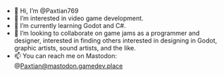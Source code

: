 - 👋 Hi, I’m @Paxtian769
- 👀 I’m interested in video game development. 
- 🌱 I’m currently learning Godot and C#.
- 💞️ I’m looking to collaborate on game jams as a programmer and designer, interested in finding others interested in designing in Godot, graphic artists, sound artists, and the like.
- 📫 You can reach me on Mastodon: @Paxtian@mastodon.gamedev.place

<!---
Paxtian769/Paxtian769 is a ✨ special ✨ repository because its `README.md` (this file) appears on your GitHub profile.
You can click the Preview link to take a look at your changes.
--->
